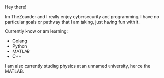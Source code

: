 Hey there!

Im TheZounder and I really enjoy cybersecurity and programming. I have no particular goals or pathway that I am taking, just having fun with it.

Currently know or am learning:
- Golang
- Python
- MATLAB
- C++

I am also currently studing physics at an unnamed university, hence the MATLAB.
